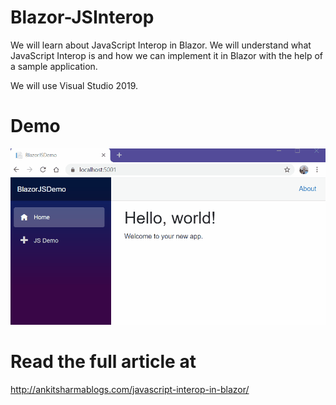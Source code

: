 # Blazor-JSInterop
We will learn about JavaScript Interop in Blazor. We will understand what JavaScript Interop is and how we can implement it in Blazor with the help of a sample application.

We will use Visual Studio 2019.

# Demo

![Alt Text](https://github.com/AnkitSharma-007/Blazor-JSInterop/blob/master/Output/BlazorJSInterop.gif)

# Read the full article at
http://ankitsharmablogs.com/javascript-interop-in-blazor/
